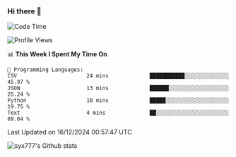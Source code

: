 ### Hi there 👋

<!--
**syx777/syx777** is a ✨ _special_ ✨ repository because its `README.md` (this file) appears on your GitHub profile.

Here are some ideas to get you started:

- 🔭 I’m currently working on ...
- 🌱 I’m currently learning ...
- 👯 I’m looking to collaborate on ...
- 🤔 I’m looking for help with ...
- 💬 Ask me about ...
- 📫 How to reach me: ...
- 😄 Pronouns: ...
- ⚡ Fun fact: ...
-->
<!--START_SECTION:waka-->
![Code Time](http://img.shields.io/badge/Code%20Time-300%20hrs%2025%20mins-blue)

![Profile Views](http://img.shields.io/badge/Profile%20Views-0-blue)

📊 **This Week I Spent My Time On** 

```text
💬 Programming Languages: 
CSV                      24 mins             ███████████░░░░░░░░░░░░░░   45.97 % 
JSON                     13 mins             ██████░░░░░░░░░░░░░░░░░░░   25.24 % 
Python                   10 mins             █████░░░░░░░░░░░░░░░░░░░░   19.75 % 
Text                     4 mins              ██░░░░░░░░░░░░░░░░░░░░░░░   09.04 % 
```


 Last Updated on 16/12/2024 00:57:47 UTC
<!--END_SECTION:waka-->

![syx777's Github stats](https://github-readme-stats-syx777.vercel.app/api?username=syx777&show_icons=true&count_private=true)

